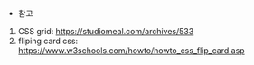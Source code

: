 - 참고

1. CSS grid: https://studiomeal.com/archives/533
2. fliping card css: https://www.w3schools.com/howto/howto_css_flip_card.asp

